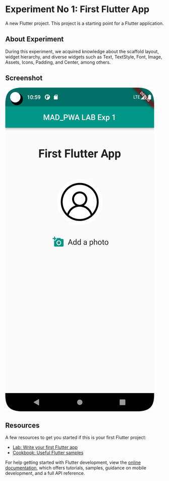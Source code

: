 # Experiment No 1: First Flutter App

A new Flutter project.
This project is a starting point for a Flutter application.

## About Experiment

During this experiment, we acquired knowledge about the scaffold layout, widget hierarchy, and diverse widgets such as Text, TextStyle, Font, Image, Assets, Icons, Padding, and Center, among others.

## Screenshot

![plot](./assets/Screenshots/Screenshot.png)

## Resources
A few resources to get you started if this is your first Flutter project:

- [Lab: Write your first Flutter app](https://docs.flutter.dev/get-started/codelab)
- [Cookbook: Useful Flutter samples](https://docs.flutter.dev/cookbook)

For help getting started with Flutter development, view the
[online documentation](https://docs.flutter.dev/), which offers tutorials,
samples, guidance on mobile development, and a full API reference.
    